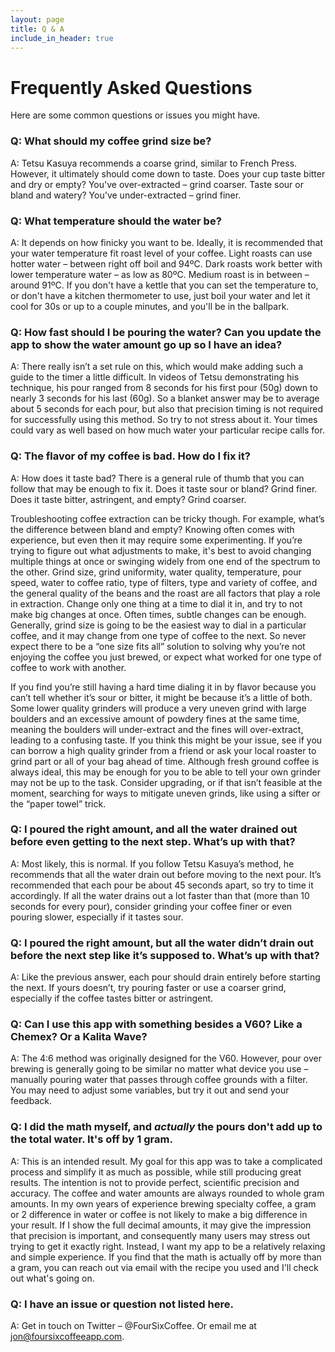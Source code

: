 ```yaml
---
layout: page
title: Q & A
include_in_header: true
---
```


# Frequently Asked Questions
Here are some common questions or issues you might have.

### Q: What should my coffee grind size be?
A: Tetsu Kasuya recommends a coarse grind, similar to French Press. However, it ultimately should come down to taste. Does your cup taste bitter and dry or empty? You've over-extracted – grind coarser. Taste sour or bland and watery? You've under-extracted – grind finer.
<br>
### Q: What temperature should the water be?
A: It depends on how finicky you want to be. Ideally, it is recommended that your water temperature fit roast level of your coffee. Light roasts can use hotter water – between right off boil and 94ºC. Dark roasts work better with lower temperature water – as low as 80ºC. Medium roast is in between – around 91ºC. If you don't have a kettle that you can set the temperature to, or don't have a kitchen thermometer to use, just boil your water and let it cool for 30s or up to a couple minutes, and you'll be in the ballpark.
<br>
### Q: How fast should I be pouring the water? Can you update the app to show the water amount go up so I have an idea?
A: There really isn’t a set rule on this, which would make adding such a guide to the timer a little difficult. In videos of Tetsu demonstrating his technique, his pour ranged from 8 seconds for his first pour (50g) down to nearly 3 seconds for his last (60g). So a blanket answer may be to average about 5 seconds for each pour, but also that precision timing is not required for successfully using this method. So try to not stress about it. Your times could vary as well based on how much water your particular recipe calls for.
<br>
### Q: The flavor of my coffee is bad. How do I fix it?
A: How does it taste bad? There is a general rule of thumb that you can follow that may be enough to fix it. Does it taste sour or bland? Grind finer. Does it taste bitter, astringent, and empty? Grind coarser.

Troubleshooting coffee extraction can be tricky though. For example, what’s the difference between bland and empty? Knowing often comes with experience, but even then it may require some experimenting. If you’re trying to figure out what adjustments to make, it's best to avoid changing multiple things at once or swinging widely from one end of the spectrum to the other. Grind size, grind uniformity, water quality, temperature, pour speed, water to coffee ratio, type of filters, type and variety of coffee, and the general quality of the beans and the roast are all factors that play a role in extraction. Change only one thing at a time to dial it in, and try to not make big changes at once. Often times, subtle changes can be enough. Generally, grind size is going to be the easiest way to dial in a particular coffee, and it may change from one type of coffee to the next. So never expect there to be a “one size fits all” solution to solving why you’re not enjoying the coffee you just brewed, or expect what worked for one type of coffee to work with another.

If you find you’re still having a hard time dialing it in by flavor because you can’t tell whether it’s sour or bitter, it might be because it’s a little of both. Some lower quality grinders will produce a very uneven grind with large boulders and an excessive amount of powdery fines at the same time, meaning the boulders will under-extract and the fines will over-extract, leading to a confusing taste. If you think this might be your issue, see if you can borrow a high quality grinder from a friend or ask your local roaster to grind part or all of your bag ahead of time. Although fresh ground coffee is always ideal, this may be enough for you to be able to tell your own grinder may not be up to the task. Consider upgrading, or if that isn’t feasible at the moment, searching for ways to mitigate uneven grinds, like using a sifter or the “paper towel” trick.
<br>
### Q: I poured the right amount, and all the water drained out before even getting to the next step. What’s up with that?
A: Most likely, this is normal. If you follow Tetsu Kasuya’s method, he recommends that all the water drain out before moving to the next pour. It’s recommended that each pour be about 45 seconds apart, so try to time it accordingly. If all the water drains out a lot faster than that (more than 10 seconds for every pour), consider grinding your coffee finer or even pouring slower, especially if it tastes sour.
<br>
### Q: I poured the right amount, but all the water didn’t drain out before the next step like it’s supposed to. What’s up with that?
A: Like the previous answer, each pour should drain entirely before starting the next. If yours doesn’t, try pouring faster or use a coarser grind, especially if the coffee tastes bitter or astringent.
<br>
### Q: Can I use this app with something besides a V60? Like a Chemex? Or a Kalita Wave?
A: The 4:6 method was originally designed for the V60. However, pour over brewing is generally going to be similar no matter what device you use – manually pouring water that passes through coffee grounds with a filter. You may need to adjust some variables, but try it out and send your feedback.
<br>
### Q: I did the math myself, and *actually* the pours don't add up to the total water. It's off by 1 gram.
A: This is an intended result. My goal for this app was to take a complicated process and simplify it as much as possible, while still producing great results. The intention is not to provide perfect, scientific precision and accuracy. The coffee and water amounts are always rounded to whole gram amounts. In my own years of experience brewing specialty coffee, a gram or 2 difference in water or coffee is not likely to make a big difference in your result. If I show the full decimal amounts, it may give the impression that precision is important, and consequently many users may stress out trying to get it exactly right. Instead, I want my app to be a relatively relaxing and simple experience. If you find that the math is actually off by more than a gram, you can reach out via email with the recipe you used and I'll check out what's going on.
<br>
### Q: I have an issue or question not listed here.
A: Get in touch on Twitter – @FourSixCoffee. Or email me at jon@foursixcoffeeapp.com.
